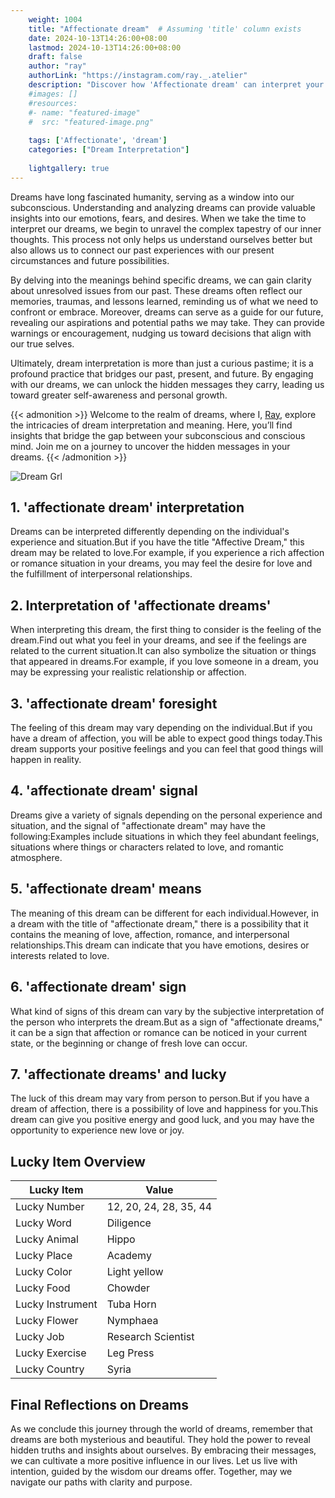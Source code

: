 ```yaml
---
    weight: 1004
    title: "Affectionate dream"  # Assuming 'title' column exists
    date: 2024-10-13T14:26:00+08:00
    lastmod: 2024-10-13T14:26:00+08:00
    draft: false
    author: "ray"
    authorLink: "https://instagram.com/ray._.atelier"
    description: "Discover how 'Affectionate dream' can interpret your future and uncover its significant meanings in your life."
    #images: []
    #resources:
    #- name: "featured-image"
    #  src: "featured-image.png"
    
    tags: ['Affectionate', 'dream']
    categories: ["Dream Interpretation"]
    
    lightgallery: true
---
```

    
Dreams have long fascinated humanity, serving as a window into our subconscious. Understanding and analyzing dreams can provide valuable insights into our emotions, fears, and desires. When we take the time to interpret our dreams, we begin to unravel the complex tapestry of our inner thoughts. This process not only helps us understand ourselves better but also allows us to connect our past experiences with our present circumstances and future possibilities.

By delving into the meanings behind specific dreams, we can gain clarity about unresolved issues from our past. These dreams often reflect our memories, traumas, and lessons learned, reminding us of what we need to confront or embrace. Moreover, dreams can serve as a guide for our future, revealing our aspirations and potential paths we may take. They can provide warnings or encouragement, nudging us toward decisions that align with our true selves.

Ultimately, dream interpretation is more than just a curious pastime; it is a profound practice that bridges our past, present, and future. By engaging with our dreams, we can unlock the hidden messages they carry, leading us toward greater self-awareness and personal growth.

{{< admonition >}}
Welcome to the realm of dreams, where I, [Ray](https://instagram.com/ray._.atelier), explore the intricacies of dream interpretation and meaning. Here, you’ll find insights that bridge the gap between your subconscious and conscious mind. Join me on a journey to uncover the hidden messages in your dreams.
{{< /admonition >}}

![Dream Grl](https://cdn.pixabay.com/photo/2017/11/02/03/35/gothic-2910057_1280.jpg "Dream Grl")

## 1. 'affectionate dream' interpretation
Dreams can be interpreted differently depending on the individual's experience and situation.But if you have the title "Affective Dream," this dream may be related to love.For example, if you experience a rich affection or romance situation in your dreams, you may feel the desire for love and the fulfillment of interpersonal relationships.

## 2. Interpretation of 'affectionate dreams'
When interpreting this dream, the first thing to consider is the feeling of the dream.Find out what you feel in your dreams, and see if the feelings are related to the current situation.It can also symbolize the situation or things that appeared in dreams.For example, if you love someone in a dream, you may be expressing your realistic relationship or affection.

## 3. 'affectionate dream' foresight
The feeling of this dream may vary depending on the individual.But if you have a dream of affection, you will be able to expect good things today.This dream supports your positive feelings and you can feel that good things will happen in reality.

## 4. 'affectionate dream' signal
Dreams give a variety of signals depending on the personal experience and situation, and the signal of "affectionate dream" may have the following:Examples include situations in which they feel abundant feelings, situations where things or characters related to love, and romantic atmosphere.

## 5. 'affectionate dream' means
The meaning of this dream can be different for each individual.However, in a dream with the title of "affectionate dream," there is a possibility that it contains the meaning of love, affection, romance, and interpersonal relationships.This dream can indicate that you have emotions, desires or interests related to love.

## 6. 'affectionate dream' sign
What kind of signs of this dream can vary by the subjective interpretation of the person who interprets the dream.But as a sign of "affectionate dreams," it can be a sign that affection or romance can be noticed in your current state, or the beginning or change of fresh love can occur.

## 7. 'affectionate dreams' and lucky
The luck of this dream may vary from person to person.But if you have a dream of affection, there is a possibility of love and happiness for you.This dream can give you positive energy and good luck, and you may have the opportunity to experience new love or joy.

## Lucky Item Overview
| Lucky Item          | Value              |
|---------------|--------------------|
| Lucky Number        | 12, 20, 24, 28, 35, 44  |
| Lucky Word          | Diligence |
| Lucky Animal        | Hippo |
| Lucky Place         | Academy     |
| Lucky Color         | Light yellow     |
| Lucky Food          | Chowder      |
| Lucky Instrument    | Tuba Horn |
| Lucky Flower        | Nymphaea    |
| Lucky Job           | Research Scientist       |
| Lucky Exercise      | Leg Press  |
| Lucky Country       | Syria    |


##  Final Reflections on Dreams

As we conclude this journey through the world of dreams, remember that dreams are both mysterious and beautiful. They hold the power to reveal hidden truths and insights about ourselves. By embracing their messages, we can cultivate a more positive influence in our lives. Let us live with intention, guided by the wisdom our dreams offer. Together, may we navigate our paths with clarity and purpose.
